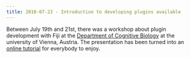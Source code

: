 ```yaml
---
title: 2010-07-23 - Introduction to developing plugins available
---
```


Between July 19th and 21st, there was a workshop about plugin development with Fiji at the [Department of Cognitive Biology](http://cogbio.univie.ac.at/home/) at the university of Vienna, Austria. The presentation has been turned into an [online tutorial](/develop/ij1-plugins) for everybody to enjoy.


